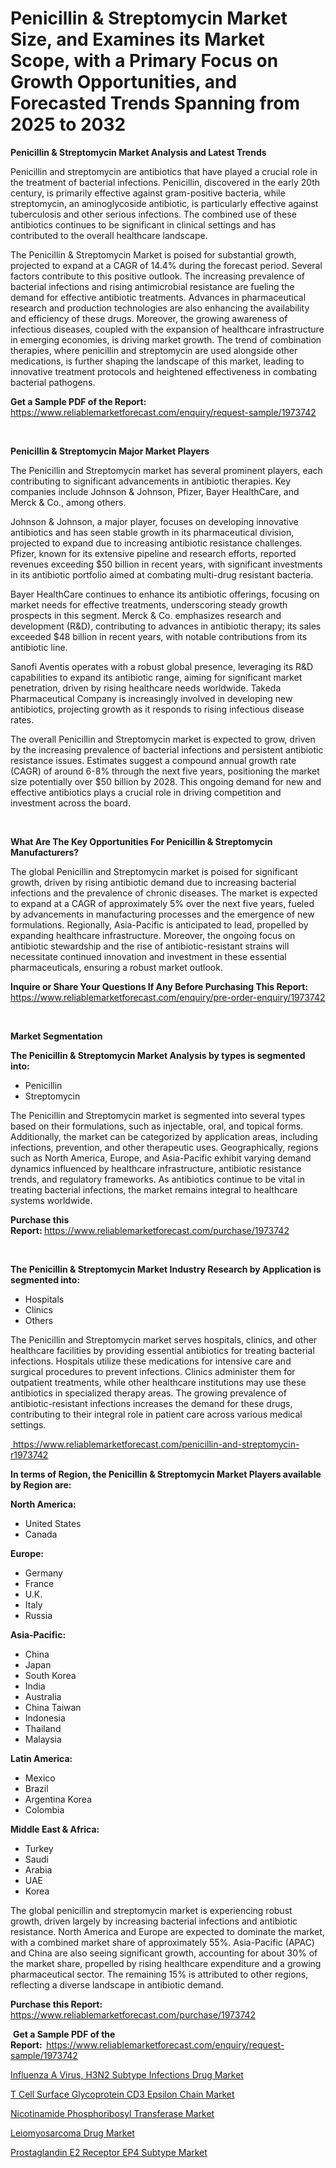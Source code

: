 <p><h1>Penicillin & Streptomycin Market Size, and Examines its Market Scope, with a Primary Focus on Growth Opportunities, and Forecasted Trends Spanning from 2025 to 2032</h1></p><p><strong>Penicillin & Streptomycin Market Analysis and Latest Trends</strong></p>
<p><p>Penicillin and streptomycin are antibiotics that have played a crucial role in the treatment of bacterial infections. Penicillin, discovered in the early 20th century, is primarily effective against gram-positive bacteria, while streptomycin, an aminoglycoside antibiotic, is particularly effective against tuberculosis and other serious infections. The combined use of these antibiotics continues to be significant in clinical settings and has contributed to the overall healthcare landscape.</p><p>The Penicillin & Streptomycin Market is poised for substantial growth, projected to expand at a CAGR of 14.4% during the forecast period. Several factors contribute to this positive outlook. The increasing prevalence of bacterial infections and rising antimicrobial resistance are fueling the demand for effective antibiotic treatments. Advances in pharmaceutical research and production technologies are also enhancing the availability and efficiency of these drugs. Moreover, the growing awareness of infectious diseases, coupled with the expansion of healthcare infrastructure in emerging economies, is driving market growth. The trend of combination therapies, where penicillin and streptomycin are used alongside other medications, is further shaping the landscape of this market, leading to innovative treatment protocols and heightened effectiveness in combating bacterial pathogens.</p></p>
<p><strong>Get a Sample PDF of the Report:&nbsp;</strong> <a href="https://www.reliablemarketforecast.com/enquiry/request-sample/1973742?utm_campaign=1875&utm_medium=2&utm_source=Github&utm_content=ia&utm_term=09032025&utm_id=penicillin-streptomycin">https://www.reliablemarketforecast.com/enquiry/request-sample/1973742</a></p>
<p>&nbsp;</p>
<p><strong>Penicillin & Streptomycin Major Market Players</strong></p>
<p><p>The Penicillin and Streptomycin market has several prominent players, each contributing to significant advancements in antibiotic therapies. Key companies include Johnson & Johnson, Pfizer, Bayer HealthCare, and Merck & Co., among others. </p><p>Johnson & Johnson, a major player, focuses on developing innovative antibiotics and has seen stable growth in its pharmaceutical division, projected to expand due to increasing antibiotic resistance challenges. Pfizer, known for its extensive pipeline and research efforts, reported revenues exceeding $50 billion in recent years, with significant investments in its antibiotic portfolio aimed at combating multi-drug resistant bacteria.</p><p>Bayer HealthCare continues to enhance its antibiotic offerings, focusing on market needs for effective treatments, underscoring steady growth prospects in this segment. Merck & Co. emphasizes research and development (R&D), contributing to advances in antibiotic therapy; its sales exceeded $48 billion in recent years, with notable contributions from its antibiotic line.</p><p>Sanofi Aventis operates with a robust global presence, leveraging its R&D capabilities to expand its antibiotic range, aiming for significant market penetration, driven by rising healthcare needs worldwide. Takeda Pharmaceutical Company is increasingly involved in developing new antibiotics, projecting growth as it responds to rising infectious disease rates.</p><p>The overall Penicillin and Streptomycin market is expected to grow, driven by the increasing prevalence of bacterial infections and persistent antibiotic resistance issues. Estimates suggest a compound annual growth rate (CAGR) of around 6-8% through the next five years, positioning the market size potentially over $50 billion by 2028. This ongoing demand for new and effective antibiotics plays a crucial role in driving competition and investment across the board.</p></p>
<p>&nbsp;</p>
<p><strong>What Are The Key Opportunities For Penicillin & Streptomycin Manufacturers?</strong></p>
<p><p>The global Penicillin and Streptomycin market is poised for significant growth, driven by rising antibiotic demand due to increasing bacterial infections and the prevalence of chronic diseases. The market is expected to expand at a CAGR of approximately 5% over the next five years, fueled by advancements in manufacturing processes and the emergence of new formulations. Regionally, Asia-Pacific is anticipated to lead, propelled by expanding healthcare infrastructure. Moreover, the ongoing focus on antibiotic stewardship and the rise of antibiotic-resistant strains will necessitate continued innovation and investment in these essential pharmaceuticals, ensuring a robust market outlook.</p></p>
<p><strong>Inquire or Share Your Questions If Any Before Purchasing This Report:</strong> <a href="https://www.reliablemarketforecast.com/enquiry/pre-order-enquiry/1973742?utm_campaign=1875&utm_medium=2&utm_source=Github&utm_content=ia&utm_term=09032025&utm_id=penicillin-streptomycin">https://www.reliablemarketforecast.com/enquiry/pre-order-enquiry/1973742</a></p>
<p>&nbsp;</p>
<p><strong>Market Segmentation</strong></p>
<p><strong>The Penicillin & Streptomycin Market Analysis by types is segmented into:</strong></p>
<p><ul><li>Penicillin</li><li>Streptomycin</li></ul></p>
<p><p>The Penicillin and Streptomycin market is segmented into several types based on their formulations, such as injectable, oral, and topical forms. Additionally, the market can be categorized by application areas, including infections, prevention, and other therapeutic uses. Geographically, regions such as North America, Europe, and Asia-Pacific exhibit varying demand dynamics influenced by healthcare infrastructure, antibiotic resistance trends, and regulatory frameworks. As antibiotics continue to be vital in treating bacterial infections, the market remains integral to healthcare systems worldwide.</p></p>
<p><strong>Purchase this Report:&nbsp;</strong><a href="https://www.reliablemarketforecast.com/purchase/1973742?utm_campaign=1875&utm_medium=2&utm_source=Github&utm_content=ia&utm_term=09032025&utm_id=penicillin-streptomycin">https://www.reliablemarketforecast.com/purchase/1973742</a></p>
<p>&nbsp;</p>
<p><strong>The Penicillin & Streptomycin Market Industry Research by Application is segmented into:</strong></p>
<p><ul><li>Hospitals</li><li>Clinics</li><li>Others</li></ul></p>
<p><p>The Penicillin and Streptomycin market serves hospitals, clinics, and other healthcare facilities by providing essential antibiotics for treating bacterial infections. Hospitals utilize these medications for intensive care and surgical procedures to prevent infections. Clinics administer them for outpatient treatments, while other healthcare institutions may use these antibiotics in specialized therapy areas. The growing prevalence of antibiotic-resistant infections increases the demand for these drugs, contributing to their integral role in patient care across various medical settings.</p></p>
<p><a href="https://www.reliablemarketforecast.com/penicillin-and-streptomycin-r1973742?utm_campaign=1875&utm_medium=2&utm_source=Github&utm_content=ia&utm_term=09032025&utm_id=penicillin-streptomycin">&nbsp;https://www.reliablemarketforecast.com/penicillin-and-streptomycin-r1973742</a></p>
<p><strong>In terms of Region, the Penicillin & Streptomycin Market Players available by Region are:</strong></p>
<p>
    <p> <strong> North America: </strong>
        <ul>
            <li>United States</li>
            <li>Canada</li>
        </ul>
        </p> 
    <p> <strong> Europe: </strong>
        <ul>
            <li>Germany</li>
            <li>France</li>
            <li>U.K.</li>
            <li>Italy</li>
            <li>Russia</li>
        </ul>
        </p> 
    <p> <strong> Asia-Pacific: </strong>
        <ul>
            <li>China</li>
            <li>Japan</li>
            <li>South Korea</li>
            <li>India</li>
            <li>Australia</li>
            <li>China Taiwan</li>
            <li>Indonesia</li>
            <li>Thailand</li>
            <li>Malaysia</li>
        </ul>
        </p> 
    <p> <strong> Latin America: </strong>
        <ul>
            <li>Mexico</li>
            <li>Brazil</li>
            <li>Argentina Korea</li>
            <li>Colombia</li>
        </ul>
        </p> 
    <p> <strong> Middle East & Africa: </strong>
        <ul>
            <li>Turkey</li>
            <li>Saudi</li>
            <li>Arabia</li>
            <li>UAE</li>
            <li>Korea</li>
        </ul>
    </p>
    </p>
<p><p>The global penicillin and streptomycin market is experiencing robust growth, driven largely by increasing bacterial infections and antibiotic resistance. North America and Europe are expected to dominate the market, with a combined market share of approximately 55%. Asia-Pacific (APAC) and China are also seeing significant growth, accounting for about 30% of the market share, propelled by rising healthcare expenditure and a growing pharmaceutical sector. The remaining 15% is attributed to other regions, reflecting a diverse landscape in antibiotic demand.</p></p>
<p><strong>Purchase this Report: </strong><a href="https://www.reliablemarketforecast.com/purchase/1973742?utm_campaign=1875&utm_medium=2&utm_source=Github&utm_content=ia&utm_term=09032025&utm_id=penicillin-streptomycin">https://www.reliablemarketforecast.com/purchase/1973742</a></p>
<p>&nbsp;<strong>Get a Sample PDF of the Report:&nbsp;&nbsp;</strong><a href="https://www.reliablemarketforecast.com/enquiry/request-sample/1973742?utm_campaign=1875&utm_medium=2&utm_source=Github&utm_content=ia&utm_term=09032025&utm_id=penicillin-streptomycin">https://www.reliablemarketforecast.com/enquiry/request-sample/1973742</a></p>
<p><strong></strong></p>
<p><p><a href="https://github.com/dolorespeddico90/Market-Research-Report-List-1/blob/main/influenza-a-virus-h3n2-subtype-infections-drug-market.md?utm_campaign=1875&utm_medium=2&utm_source=Github&utm_content=ia&utm_term=09032025&utm_id=penicillin-streptomycin">Influenza A Virus, H3N2 Subtype Infections Drug Market</a></p><p><a href="https://github.com/popupioo/Market-Research-Report-List-1/blob/main/t-cell-surface-glycoprotein-cd3-epsilon-chain-market.md?utm_campaign=1875&utm_medium=2&utm_source=Github&utm_content=ia&utm_term=09032025&utm_id=penicillin-streptomycin">T Cell Surface Glycoprotein CD3 Epsilon Chain Market</a></p><p><a href="https://github.com/briandahm87/Market-Research-Report-List-1/blob/main/nicotinamide-phosphoribosyl-transferase-market.md?utm_campaign=1875&utm_medium=2&utm_source=Github&utm_content=ia&utm_term=09032025&utm_id=penicillin-streptomycin">Nicotinamide Phosphoribosyl Transferase Market</a></p><p><a href="https://github.com/abantolemox08/Market-Research-Report-List-1/blob/main/leiomyosarcoma-drug-market.md?utm_campaign=1875&utm_medium=2&utm_source=Github&utm_content=ia&utm_term=09032025&utm_id=penicillin-streptomycin">Leiomyosarcoma Drug Market</a></p><p><a href="https://github.com/raffadongraffadong/Market-Research-Report-List-1/blob/main/prostaglandin-e2-receptor-ep4-subtype-market.md?utm_campaign=1875&utm_medium=2&utm_source=Github&utm_content=ia&utm_term=09032025&utm_id=penicillin-streptomycin">Prostaglandin E2 Receptor EP4 Subtype Market</a></p></p>